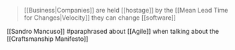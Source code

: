> [[Business|Companies]] are held [[hostage]] by the [[Mean Lead Time for Changes|Velocity]] they can change [[software]]

[[Sandro Mancuso]] #paraphrased  about [[Agile]] when talking about the [[Craftsmanship Manifesto]]